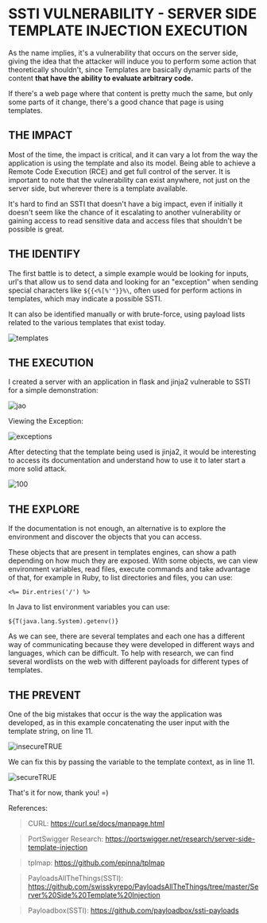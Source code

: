 
# SSTI VULNERABILITY - SERVER SIDE TEMPLATE INJECTION EXECUTION

As the name implies, it's a vulnerability that occurs on the server side, giving the idea that the attacker will induce you to perform some action that theoretically shouldn't, since Templates are basically dynamic parts of the content **that have the ability to evaluate arbitrary code.**

If there's a web page where that content is pretty much the same, but only some parts of it change, there's a good chance that page is using templates.


## **THE IMPACT**

Most of the time, the impact is critical, and it can vary a lot from the way the application is using the template and also its model. Being able to achieve a Remote Code Execution (RCE) and get full control of the server. It is important to note that the vulnerability can exist anywhere, not just on the server side, but wherever there is a template available.

It's hard to find an SSTI that doesn't have a big impact, even if initially it doesn't seem like the chance of it escalating to another vulnerability or gaining access to read sensitive data and access files that shouldn't be possible is great.


## **THE IDENTIFY**

The first battle is to detect, a simple example would be looking for inputs, url's that allow us to send data and looking for an "exception" when sending special characters like `${{<%[%'"}}%\`, often used for perform actions in templates, which may indicate a possible SSTI.

It can also be identified manually or with brute-force, using payload lists related to the various templates that exist today.

![templates](https://user-images.githubusercontent.com/66689576/180703700-6ff138ae-5581-48df-8449-b1764c51e066.png)

## **THE EXECUTION**

I created a server with an application in flask and jinja2 vulnerable to SSTI for a simple demonstration:

![jao](https://user-images.githubusercontent.com/66689576/180695563-12d6c548-63ac-46b0-b184-e7f3e1cd511f.png)

Viewing the Exception:

![exceptions](https://user-images.githubusercontent.com/66689576/180695573-afa09e2a-3dec-47e5-8dbf-2594ee1955d4.png)

After detecting that the template being used is jinja2, it would be interesting to access its documentation and understand how to use it to later start a more solid attack.

![100](https://user-images.githubusercontent.com/66689576/180695595-66f01230-8349-4580-a5ce-af518581ac4d.png)

## **THE EXPLORE**

If the documentation is not enough, an alternative is to explore the environment and discover the objects that you can access.

These objects that are present in templates engines, can show a path depending on how much they are exposed. With some objects, we can view environment variables, read files, execute commands and take advantage of that, for example in Ruby, to list directories and files, you can use:

    <%= Dir.entries('/') %>

In Java to list environment variables you can use:

    ${T(java.lang.System).getenv()}

As we can see, there are several templates and each one has a different way of communicating because they were developed in different ways and languages, which can be difficult. To help with research, we can find several wordlists on the web with different payloads for different types of templates.

## **THE PREVENT**

One of the big mistakes that occur is the way the application was developed, as in this example concatenating the user input with the template string, on line 11.

![insecureTRUE](https://user-images.githubusercontent.com/66689576/180862782-e4e1084e-3403-423b-8f85-efce5bbeaccd.png)

We can fix this by passing the variable to the template context, as in line 11.

![secureTRUE](https://user-images.githubusercontent.com/66689576/180862800-7c9e6caa-7fb4-4829-ab6d-64f941e959d4.png)

That's it for now, thank you! =)

References:
>CURL: https://curl.se/docs/manpage.html

>PortSwigger Research: https://portswigger.net/research/server-side-template-injection

>tplmap: https://github.com/epinna/tplmap

>PayloadsAllTheThings(SSTI): https://github.com/swisskyrepo/PayloadsAllTheThings/tree/master/Server%20Side%20Template%20Injection

>Payloadbox(SSTI): https://github.com/payloadbox/ssti-payloads
